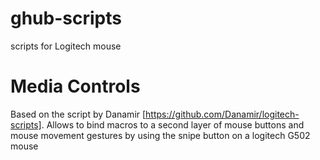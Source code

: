 # ghub-scripts
scripts for Logitech mouse

# Media Controls
Based on the script by Danamir [https://github.com/Danamir/logitech-scripts]. Allows to bind macros to a second layer of mouse buttons and mouse movement gestures by using the snipe button on a logitech G502 mouse 
